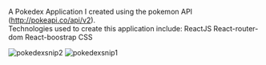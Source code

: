 A Pokedex Application I created using the pokemon API (http://pokeapi.co/api/v2).</br>
Technologies used to create this application include:
ReactJS
React-router-dom
React-boostrap
CSS


![pokedexsnip2](https://user-images.githubusercontent.com/89651714/149607960-d17bdd3d-e5d9-4c30-a4f6-c39b9d298538.PNG)
![pokedexsnip1](https://user-images.githubusercontent.com/89651714/149607894-3e6fe640-5cc9-4a61-b15a-2efb1c7bc490.PNG)
